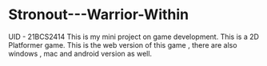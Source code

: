 # Stronout---Warrior-Within
UID - 21BCS2414
This is my mini project on game development. This is a 2D Platformer game.
This is the web version of this game , there are also windows , mac and android version as well.
